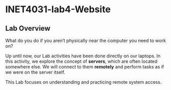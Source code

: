 # INET4031-lab4-Website

## Lab Overview

What do you do if you aren’t physically near the computer you need to work on?  

Up until now, our Lab activities have been done directly on our laptops. In this activity, we explore the concept of **servers**, which are often located somewhere else. We will connect to them **remotely** and perform tasks as if we were on the server itself.  

This Lab focuses on understanding and practicing remote system access.

